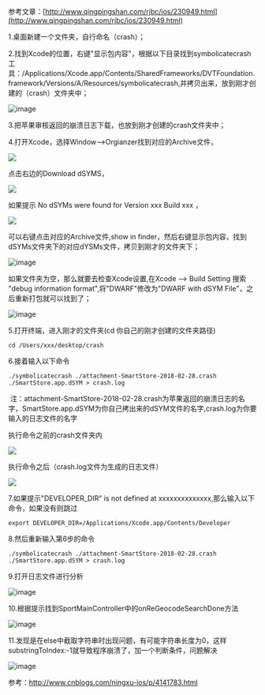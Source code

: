 参考文章：[http://www.qingpingshan.com/rjbc/ios/230949.html](http://www.qingpingshan.com/rjbc/ios/230949.html)

1.桌面新建一个文件夹，自行命名（crash）；

2.找到Xcode的位置，右键"显示包内容"，根据以下目录找到symbolicatecrash工具：/Applications/Xcode.app/Contents/SharedFrameworks/DVTFoundation.framework/Versions/A/Resources/symbolicatecrash,并拷贝出来，放到刚才创建的（crash）文件夹中；

![image](http://upload-images.jianshu.io/upload_images/1464492-28df44a64c1f15a8..png?imageMogr2/auto-orient/strip%7CimageView2/2/w/1240)

3.把苹果审核返回的崩溃日志下载，也放到刚才创建的crash文件夹中；

4.打开Xcode，选择Window-->Orgianzer找到对应的Archive文件，

![](http://upload-images.jianshu.io/upload_images/1464492-20c0a51991005ae2.png?imageMogr2/auto-orient/strip%7CimageView2/2/w/1240)


点击右边的Download dSYMS，

![](http://upload-images.jianshu.io/upload_images/1464492-8c621b193b4630fd.png?imageMogr2/auto-orient/strip%7CimageView2/2/w/1240)


如果提示 No dSYMs were found for Version xxx Build xxx ，

![](http://upload-images.jianshu.io/upload_images/1464492-66fcaf914bbf2781.png?imageMogr2/auto-orient/strip%7CimageView2/2/w/1240)


可以右键点击对应的Archive文件,show in finder，然后右键显示包内容，找到dSYMs文件夹下的对应dYSMs文件，拷贝到刚才的文件夹下；

![image](http://upload-images.jianshu.io/upload_images/1464492-e694a7562c01e102..png?imageMogr2/auto-orient/strip%7CimageView2/2/w/1240)

如果文件夹为空，那么就要去检查Xcode设置,在Xcode --> Build Setting 搜索 "debug information format",将"DWARF"修改为"DWARF with dSYM File"，之后重新打包就可以找到了；

![image](http://upload-images.jianshu.io/upload_images/1464492-bdec7540983a6425..png?imageMogr2/auto-orient/strip%7CimageView2/2/w/1240)

5.打开终端，进入刚才的文件夹(cd 你自己的刚才创建的文件夹路径)

```
cd /Users/xxx/desktop/crash 
```
6.接着输入以下命令

```
./symbolicatecrash ./attachment-SmartStore-2018-02-28.crash ./SmartStore.app.dSYM > crash.log
```

 注：attachment-SmartStore-2018-02-28.crash为苹果返回的崩溃日志的名字，SmartStore.app.dSYM为你自己拷出来的dSYM文件的名字,crash.log为你要输入的日志文件的名字

执行命令之前的crash文件夹内

![](http://upload-images.jianshu.io/upload_images/1464492-b2a9991f00b5f56c.png?imageMogr2/auto-orient/strip%7CimageView2/2/w/1240)


执行命令之后（crash.log文件为生成的日志文件）

![](http://upload-images.jianshu.io/upload_images/1464492-3ec8e4006dfe9d88.png?imageMogr2/auto-orient/strip%7CimageView2/2/w/1240)

7.如果提示"DEVELOPER_DIR" is not defined at xxxxxxxxxxxxxx,那么输入以下命令，如果没有则跳过

```
export DEVELOPER_DIR=/Applications/Xcode.app/Contents/Developer
```

8.然后重新输入第6步的命令

```
./symbolicatecrash ./attachment-SmartStore-2018-02-28.crash ./SmartStore.app.dSYM > crash.log
```


9.打开日志文件进行分析

![image](http://upload-images.jianshu.io/upload_images/1464492-d78ade32357a72a1..png?imageMogr2/auto-orient/strip%7CimageView2/2/w/1240)

10.根据提示找到SportMainController中的onReGeocodeSearchDone方法

![image](http://upload-images.jianshu.io/upload_images/1464492-e0d4b650a7232309..png?imageMogr2/auto-orient/strip%7CimageView2/2/w/1240)

11.发现是在else中截取字符串时出现问题，有可能字符串长度为0，这样substringToIndex:-1就导致程序崩溃了，加一个判断条件，问题解决

![image](http://upload-images.jianshu.io/upload_images/1464492-6341859c0ba7e197..png?imageMogr2/auto-orient/strip%7CimageView2/2/w/1240)

参考：http://www.cnblogs.com/ningxu-ios/p/4141783.html
